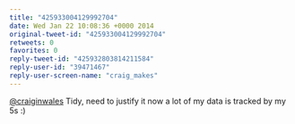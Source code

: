 ```yaml
---
title: "425933004129992704"
date: Wed Jan 22 10:08:36 +0000 2014
original-tweet-id: "425933004129992704"
retweets: 0
favorites: 0
reply-tweet-id: "425932803814211584"
reply-user-id: "39471467"
reply-user-screen-name: "craig_makes"
---
```

<a href="https://twitter.com/craiginwales">@craiginwales</a> Tidy, need to justify it now a lot of my data is tracked by my 5s :)
